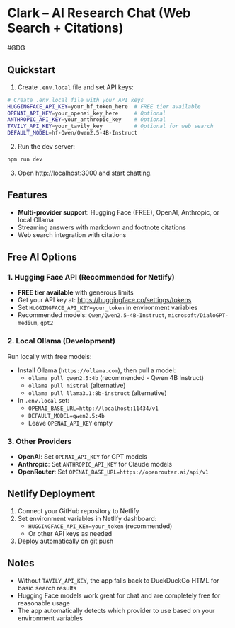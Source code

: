 # Clark – AI Research Chat (Web Search + Citations)

#GDG

## Quickstart

1. Create `.env.local` file and set API keys:

```bash
# Create .env.local file with your API keys
HUGGINGFACE_API_KEY=your_hf_token_here  # FREE tier available
OPENAI_API_KEY=your_openai_key_here     # Optional
ANTHROPIC_API_KEY=your_anthropic_key    # Optional
TAVILY_API_KEY=your_tavily_key          # Optional for web search
DEFAULT_MODEL=hf-Qwen/Qwen2.5-4B-Instruct
```

2. Run the dev server:

```bash
npm run dev
```

3. Open http://localhost:3000 and start chatting.

## Features
- **Multi-provider support**: Hugging Face (FREE), OpenAI, Anthropic, or local Ollama
- Streaming answers with markdown and footnote citations
- Web search integration with citations

## Free AI Options

### 1. Hugging Face API (Recommended for Netlify)
- **FREE tier available** with generous limits
- Get your API key at: https://huggingface.co/settings/tokens
- Set `HUGGINGFACE_API_KEY=your_token` in environment variables
- Recommended models: `Qwen/Qwen2.5-4B-Instruct`, `microsoft/DialoGPT-medium`, `gpt2`

### 2. Local Ollama (Development)
Run locally with free models:
- Install Ollama (`https://ollama.com`), then pull a model:
  - `ollama pull qwen2.5:4b` (recommended - Qwen 4B Instruct)
  - `ollama pull mistral` (alternative)
  - `ollama pull llama3.1:8b-instruct` (alternative)
- In `.env.local` set:
  - `OPENAI_BASE_URL=http://localhost:11434/v1`
  - `DEFAULT_MODEL=qwen2.5:4b`
  - Leave `OPENAI_API_KEY` empty

### 3. Other Providers
- **OpenAI**: Set `OPENAI_API_KEY` for GPT models
- **Anthropic**: Set `ANTHROPIC_API_KEY` for Claude models
- **OpenRouter**: Set `OPENAI_BASE_URL=https://openrouter.ai/api/v1`

## Netlify Deployment
1. Connect your GitHub repository to Netlify
2. Set environment variables in Netlify dashboard:
   - `HUGGINGFACE_API_KEY=your_token` (recommended)
   - Or other API keys as needed
3. Deploy automatically on git push

## Notes
- Without `TAVILY_API_KEY`, the app falls back to DuckDuckGo HTML for basic search results
- Hugging Face models work great for chat and are completely free for reasonable usage
- The app automatically detects which provider to use based on your environment variables
